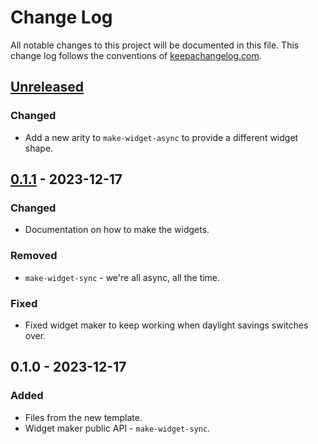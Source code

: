 # Change Log
All notable changes to this project will be documented in this file. This change log follows the conventions of [keepachangelog.com](http://keepachangelog.com/).

## [Unreleased]
### Changed
- Add a new arity to `make-widget-async` to provide a different widget shape.

## [0.1.1] - 2023-12-17
### Changed
- Documentation on how to make the widgets.

### Removed
- `make-widget-sync` - we're all async, all the time.

### Fixed
- Fixed widget maker to keep working when daylight savings switches over.

## 0.1.0 - 2023-12-17
### Added
- Files from the new template.
- Widget maker public API - `make-widget-sync`.

[Unreleased]: https://sourcehost.site/your-name/serpant-talk/compare/0.1.1...HEAD
[0.1.1]: https://sourcehost.site/your-name/serpant-talk/compare/0.1.0...0.1.1
